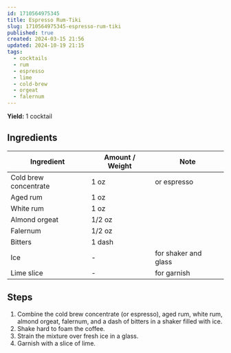```yaml
---
id: 1710564975345
title: Espresso Rum-Tiki
slug: 1710564975345-espresso-rum-tiki
published: true
created: 2024-03-15 21:56
updated: 2024-10-19 21:15
tags:
  - cocktails
  - rum
  - espresso
  - lime
  - cold-brew
  - orgeat
  - falernum
---
```


**Yield:** 1 cocktail

## Ingredients

| Ingredient            | Amount / Weight | Note                 |
| --------------------- | --------------- | -------------------- |
| Cold brew concentrate | 1 oz            | or espresso          |
| Aged rum              | 1 oz            |                      |
| White rum             | 1 oz            |                      |
| Almond orgeat         | 1/2 oz          |                      |
| Falernum              | 1/2 oz          |                      |
| Bitters               | 1 dash          |                      |
| Ice                   | -               | for shaker and glass |
| Lime slice            | -               | for garnish          |

## Steps

1. Combine the cold brew concentrate (or espresso), aged rum, white rum, almond orgeat, falernum, and a dash of bitters in a shaker filled with ice.
2. Shake hard to foam the coffee.
3. Strain the mixture over fresh ice in a glass.
4. Garnish with a slice of lime.
